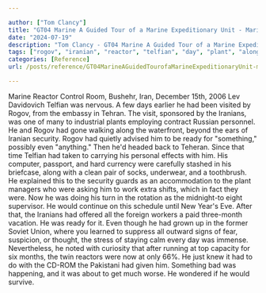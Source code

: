```yaml
---

author: ["Tom Clancy"]
title: "GT04 Marine A Guided Tour of a Marine Expeditionary Unit - Marine_split_175.html"
date: "2024-07-19"
description: "Tom Clancy - GT04 Marine A Guided Tour of a Marine Expeditionary Unit"
tags: ["rogov", "iranian", "reactor", "telfian", "day", "plant", "along", "security", "ready", "something", "even", "would", "marine", "control", "room", "bushehr", "iran", "december", "lev", "davidovich", "nervous", "earlier", "visited", "embassy", "tehran"]
categories: [Reference]
url: /posts/reference/GT04MarineAGuidedTourofaMarineExpeditionaryUnit-marinesplit175html

---
```



Marine
Reactor Control Room, Bushehr, Iran, December 15th, 2006
Lev Davidovich Telfian was nervous. A few days earlier he had been visited by Rogov, from the embassy in Tehran. The visit, sponsored by the Iranians, was one of many to industrial plants employing contract Russian personnel. He and Rogov had gone walking along the waterfront, beyond the ears of Iranian security. Rogov had quietly advised him to be ready for "something," possibly even "anything." Then he'd headed back to Teheran. Since that time Telfian had taken to carrying his personal effects with him. His computer, passport, and hard currency were carefully stashed in his briefcase, along with a clean pair of socks, underwear, and a toothbrush. He explained this to the security guards as an accommodation to the plant managers who were asking him to work extra shifts, which in fact they were.
Now he was doing his turn in the rotation as the midnight-to eight supervisor. He would continue on this schedule until New Year's Eve. After that, the Iranians had offered all the foreign workers a paid three-month vacation. He was ready for it. Even though he had grown up in the former Soviet Union, where you learned to suppress all outward signs of fear, suspicion, or thought, the stress of staying calm every day was immense. Nevertheless, he noted with curiosity that after running at top capacity for six months, the twin reactors were now at only 66%. He just knew it had to do with the CD-ROM the Pakistani had given him. Something bad was happening, and it was about to get much worse. He wondered if he would survive.
